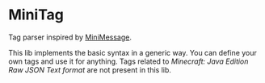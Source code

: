 # MiniTag

Tag parser inspired by [MiniMessage](https://github.com/KyoriPowered/adventure/tree/main/4/text-minimessage). 

This lib implements the basic syntax in a generic way. You can define your own tags and use it for anything. Tags related to *Minecraft: Java Edition Raw JSON Text format* are not present in this lib.